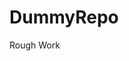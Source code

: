 # DummyRepo
Rough Work 













































































































